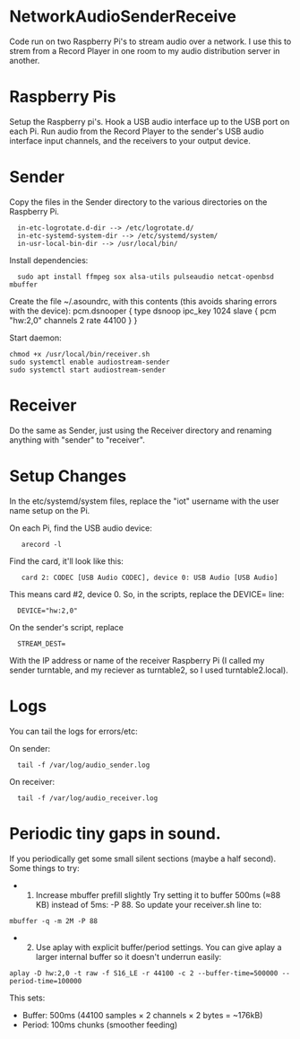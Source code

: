 # NetworkAudioSenderReceive
Code run on two Raspberry Pi's to stream audio over a network. I use this to strem from a Record Player in one room to my audio distribution server in another.

# Raspberry Pis
Setup the Raspberry pi's. Hook a USB audio interface up to the USB port on each Pi. Run audio from the Record Player to the sender's USB audio interface input channels, and the receivers to your output device.

# Sender
Copy the files in the Sender directory to the various directories on the Raspberry Pi.
~~~
  in-etc-logrotate.d-dir --> /etc/logrotate.d/
  in-etc-systemd-system-dir --> /etc/systemd/system/
  in-usr-local-bin-dir --> /usr/local/bin/
~~~

Install dependencies:
~~~
  sudo apt install ffmpeg sox alsa-utils pulseaudio netcat-openbsd mbuffer
~~~

Create the file ~/.asoundrc, with this contents (this avoids sharing errors with the device):
pcm.dsnooper {
    type dsnoop
    ipc_key 1024
    slave {
        pcm "hw:2,0"
        channels 2
        rate 44100
    }
}


Start daemon:
~~~
chmod +x /usr/local/bin/receiver.sh
sudo systemctl enable audiostream-sender
sudo systemctl start audiostream-sender

~~~

# Receiver
Do the same as Sender, just using the Receiver directory and renaming anything with "sender" to "receiver".

# Setup Changes
In the etc/systemd/system files, replace the "iot" username with the user name setup on the Pi.

On each Pi, find the USB audio device:
~~~
   arecord -l
~~~
Find the card, it'll look like this:
~~~
   card 2: CODEC [USB Audio CODEC], device 0: USB Audio [USB Audio]
~~~
This means card #2, device 0. So, in the scripts, replace the DEVICE= line:
~~~
  DEVICE="hw:2,0"
~~~

On the sender's script, replace
~~~
  STREAM_DEST=
~~~
With the IP address or name of the receiver Raspberry Pi (I called my sender turntable, and my reciever as turntable2, so I used turntable2.local).

# Logs
You can tail the logs for errors/etc:

On sender:
~~~
  tail -f /var/log/audio_sender.log
~~~
On receiver:
~~~
  tail -f /var/log/audio_receiver.log
~~~

# Periodic tiny gaps in sound.
If you periodically get some small silent sections (maybe a half second). Some things to try:

- 1. Increase mbuffer prefill slightly
Try setting it to buffer 500ms (≈88 KB) instead of 5ms: -P 88. So update your receiver.sh line to:

~~~
mbuffer -q -m 2M -P 88
~~~

- 2. Use aplay with explicit buffer/period settings. You can give aplay a larger internal buffer so it doesn't underrun easily:

~~~
aplay -D hw:2,0 -t raw -f S16_LE -r 44100 -c 2 --buffer-time=500000 --period-time=100000
~~~

This sets:

- Buffer: 500ms (44100 samples × 2 channels × 2 bytes = ~176kB)
- Period: 100ms chunks (smoother feeding)
